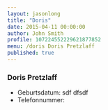 ```yaml
---
layout: jasonlong
title: "Doris"
date: 2015-04-11 00:00:00
author: John Smith
profile: 107224552229621877852
menu: /doris Doris Pretzlaff
published: true
---
```



### Doris Pretzlaff

  * Geburtsdatum: sdf dfsdf
  * Telefonnummer: 


